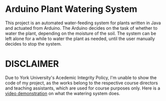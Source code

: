# Arduino Plant Watering System 
This project is an automated water-feeding system for plants written in Java and actuated from Arduino.  The Arduino decides on the task of whether to water the plant, depending on the moisture of the soil.  The system can be left alone for a while to water the plant as needed, until the user manually decides to stop the system.

# DISCLAIMER
Due to York University's Acedemic Integrity Policy, I'm unable to show the code of my project, as the works belong to the respective course directors and teaching assistants, which are used for course purposes only. Here is a <a href="https://youtu.be/9qcARdyGwwI">video demonstration</a> on what the watering system does.
